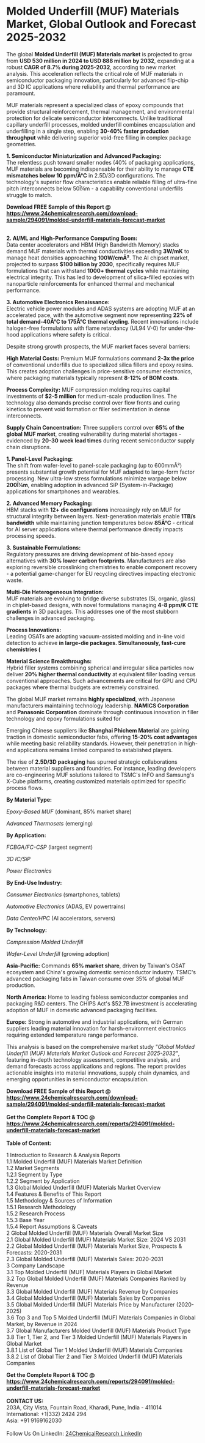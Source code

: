 <h1>Molded Underfill (MUF) Materials Market, Global Outlook and Forecast 2025-2032</h1><p>The global <strong>Molded Underfill (MUF) Materials market</strong> is projected to grow from <strong>USD 530 million in 2024 to USD 888 million by 2032</strong>, expanding at a robust <strong>CAGR of 8.7% during 2025-2032</strong>, according to new market analysis. This acceleration reflects the critical role of MUF materials in semiconductor packaging innovation, particularly for advanced flip-chip and 3D IC applications where reliability and thermal performance are paramount.</p><p>MUF materials represent a specialized class of epoxy compounds that provide structural reinforcement, thermal management, and environmental protection for delicate semiconductor interconnects. Unlike traditional capillary underfill processes, molded underfill combines encapsulation and underfilling in a single step, enabling <strong>30-40% faster production throughput</strong> while delivering superior void-free filling in complex package geometries.</p><p><strong>1. Semiconductor Miniaturization and Advanced Packaging:</strong><br>
The relentless push toward smaller nodes (40% of packaging applications, MUF materials are becoming indispensable for their ability to manage <strong>CTE mismatches below 10 ppm/Â°C</strong> in 2.5D/3D configurations. The technology's superior flow characteristics enable reliable filling of ultra-fine pitch interconnects below 50Î¼m - a capability conventional underfills struggle to match.</p><div><b>Download FREE Sample of this Report @ 
            <a href="https://www.24chemicalresearch.com/download-sample/294091/molded-underfill-materials-forecast-market">
            https://www.24chemicalresearch.com/download-sample/294091/molded-underfill-materials-forecast-market</a></b></div><br><p><strong>2. AI/ML and High-Performance Computing Boom:</strong><br>
Data center accelerators and HBM (High Bandwidth Memory) stacks demand MUF materials with thermal conductivities exceeding <strong>3W/mK</strong> to manage heat densities approaching <strong>100W/cmÂ²</strong>. The AI chipset market, projected to surpass <strong>$100 billion by 2030</strong>, specifically requires MUF formulations that can withstand <strong>1000+ thermal cycles</strong> while maintaining electrical integrity. This has led to development of silica-filled epoxies with nanoparticle reinforcements for enhanced thermal and mechanical performance.</p><p><strong>3. Automotive Electronics Renaissance:</strong><br>
Electric vehicle power modules and ADAS systems are adopting MUF at an accelerated pace, with the automotive segment now representing <strong>22% of total demand-40Â°C to 175Â°C thermal cycling</strong>. Recent innovations include halogen-free formulations with <superior>flame retardancy (UL94 V-0) for under-the-hood applications where safety is critical.</superior></p><p>Despite strong growth prospects, the MUF market faces several barriers:</p><p><strong>High Material Costs:</strong> Premium MUF formulations command <strong>2-3x the price</strong> of conventional underfills due to specialized silica fillers and epoxy resins. This creates adoption challenges in price-sensitive consumer electronics, where packaging materials typically represent <strong>8-12% of BOM costs</strong>.</p><p><strong>Process Complexity:</strong> MUF compression molding requires capital investments of <strong>$2-5 million</strong> for medium-scale production lines. The technology also demands precise control over flow fronts and curing kinetics to prevent void formation or filler sedimentation in dense interconnects.</p><p><strong>Supply Chain Concentration:</strong> Three suppliers control over <strong>65% of the global MUF market</strong>, creating vulnerability during material shortages - evidenced by <strong>20-30 week lead times</strong> during recent semiconductor supply chain disruptions.</p><p><strong>1. Panel-Level Packaging:</strong><br>
The shift from wafer-level to panel-scale packaging (up to 600mmÂ²) presents substantial growth potential for MUF adapted to large-form factor processing. New ultra-low stress formulations minimize warpage below <strong>200Î¼m</strong>, enabling adoption in advanced SiP (System-in-Package) applications for smartphones and wearables.</p><p><strong>2. Advanced Memory Packaging:</strong><br>
HBM stacks with <strong>12+ die configurations</strong> increasingly rely on MUF for structural integrity between layers. Next-generation materials enable <strong>1TB/s bandwidth</strong> while maintaining junction temperatures below <strong>85Â°C</strong> - critical for AI server applications where thermal performance directly impacts processing speeds.</p><p><strong>3. Sustainable Formulations:</strong><br>
Regulatory pressures are driving development of bio-based epoxy alternatives with <strong>30% lower carbon footprints</strong>. Manufacturers are also exploring reversible crosslinking chemistries to enable component recovery - a potential game-changer for EU recycling directives impacting electronic waste.</p><p><strong>Multi-Die Heterogeneous Integration:</strong><br>
    MUF materials are evolving to bridge diverse substrates (Si, organic, glass) in chiplet-based designs, with novel formulations managing <strong>4-8 ppm/K CTE gradients</strong> in 3D packages. This addresses one of the most stubborn challenges in advanced packaging.</p><p><strong>Process Innovations:</strong><br>
    Leading OSATs are adopting vacuum-assisted molding and in-line void detection to achieve <strong> in large-die packages. Simultaneously, fast-cure chemistries (
    </strong></p><p><strong>Material Science Breakthroughs:</strong><br>
    Hybrid filler systems combining spherical and irregular silica particles now deliver <strong>20% higher thermal conductivity</strong> at equivalent filler loading versus conventional approaches. Such advancements are critical for GPU and CPU packages where thermal budgets are extremely constrained.</p><p>The global MUF market remains <strong>highly specialized</strong>, with Japanese manufacturers maintaining technology leadership. <strong>NAMICS Corporation</strong> and <strong>Panasonic Corporation</strong> dominate through continuous innovation in filler technology and epoxy formulations suited for 

</p><p>Emerging Chinese suppliers like <strong>Shanghai Phichem Material</strong> are gaining traction in domestic semiconductor fabs, offering <strong>15-20% cost advantages</strong> while meeting basic reliability standards. However, their penetration in high-end applications remains limited compared to established players.</p><p>The rise of <strong>2.5D/3D packaging</strong> has spurred strategic collaborations between material suppliers and foundries. For instance, leading developers are co-engineering MUF solutions tailored to TSMC's InFO and Samsung's X-Cube platforms, creating customized materials optimized for specific process flows.</p><p><strong>By Material Type:</strong></p><p><em>Epoxy-Based MUF</em> (dominant, 85% market share)</p><p><em>Advanced Thermosets</em> (emerging)</p><p><strong>By Application:</strong></p><p><em>FCBGA/FC-CSP</em> (largest segment)</p><p><em>3D IC/SiP</em></p><p><em>Power Electronics</em></p><p><strong>By End-Use Industry:</strong></p><p><em>Consumer Electronics</em> (smartphones, tablets)</p><p><em>Automotive Electronics</em> (ADAS, EV powertrains)</p><p><em>Data Center/HPC</em> (AI accelerators, servers)</p><p><strong>By Technology:</strong></p><p><em>Compression Molded Underfill</em></p><p><em>Wafer-Level Underfill</em> (growing adoption)</p><p><strong>Asia-Pacific:</strong> Commands <strong>65% market share</strong>, driven by Taiwan's OSAT ecosystem and China's growing domestic semiconductor industry. TSMC's advanced packaging fabs in Taiwan consume over 35% of global MUF production.</p><p><strong>North America:</strong> Home to leading fabless semiconductor companies and packaging R&amp;D centers. The CHIPS Act's $52.7B investment is accelerating adoption of MUF in domestic advanced packaging facilities.</p><p><strong>Europe:</strong> Strong in automotive and industrial applications, with German suppliers leading material innovation for harsh-environment electronics requiring extended temperature range performance.</p><p>This analysis is based on the comprehensive market study <em>"Global Molded Underfill (MUF) Materials Market Outlook and Forecast 2025-2032"</em>, featuring in-depth technology assessment, competitive analysis, and demand forecasts across applications and regions. The report provides actionable insights into material innovations, supply chain dynamics, and emerging opportunities in semiconductor encapsulation.</p><div><b>Download FREE Sample of this Report @ 
            <a href="https://www.24chemicalresearch.com/download-sample/294091/molded-underfill-materials-forecast-market">
            https://www.24chemicalresearch.com/download-sample/294091/molded-underfill-materials-forecast-market</a></b></div><br><div><b>Get the Complete Report & TOC @ 
            <a href="https://www.24chemicalresearch.com/reports/294091/molded-underfill-materials-forecast-market">
            https://www.24chemicalresearch.com/reports/294091/molded-underfill-materials-forecast-market</a></b></div><br>
            <b>Table of Content:</b><p>1 Introduction to Research & Analysis Reports<br />
 1.1 Molded Underfill (MUF) Materials Market Definition<br />
 1.2 Market Segments<br />
 1.2.1 Segment by Type<br />
 1.2.2 Segment by Application<br />
 1.3 Global Molded Underfill (MUF) Materials Market Overview<br />
 1.4 Features & Benefits of This Report<br />
 1.5 Methodology & Sources of Information<br />
 1.5.1 Research Methodology<br />
 1.5.2 Research Process<br />
 1.5.3 Base Year<br />
 1.5.4 Report Assumptions & Caveats<br />
2 Global Molded Underfill (MUF) Materials Overall Market Size<br />
 2.1 Global Molded Underfill (MUF) Materials Market Size: 2024 VS 2031<br />
 2.2 Global Molded Underfill (MUF) Materials Market Size, Prospects & Forecasts: 2020-2031<br />
 2.3 Global Molded Underfill (MUF) Materials Sales: 2020-2031<br />
3 Company Landscape<br />
 3.1 Top Molded Underfill (MUF) Materials Players in Global Market<br />
 3.2 Top Global Molded Underfill (MUF) Materials Companies Ranked by Revenue<br />
 3.3 Global Molded Underfill (MUF) Materials Revenue by Companies<br />
 3.4 Global Molded Underfill (MUF) Materials Sales by Companies<br />
 3.5 Global Molded Underfill (MUF) Materials Price by Manufacturer (2020-2025)<br />
 3.6 Top 3 and Top 5 Molded Underfill (MUF) Materials Companies in Global Market, by Revenue in 2024<br />
 3.7 Global Manufacturers Molded Underfill (MUF) Materials Product Type<br />
 3.8 Tier 1, Tier 2, and Tier 3 Molded Underfill (MUF) Materials Players in Global Market<br />
 3.8.1 List of Global Tier 1 Molded Underfill (MUF) Materials Companies<br />
 3.8.2 List of Global Tier 2 and Tier 3 Molded Underfill (MUF) Materials Companies</p><div><b>Get the Complete Report & TOC @ 
            <a href="https://www.24chemicalresearch.com/reports/294091/molded-underfill-materials-forecast-market">
            https://www.24chemicalresearch.com/reports/294091/molded-underfill-materials-forecast-market</a></b></div><br><b>CONTACT US:</b><br>
            203A, City Vista, Fountain Road, Kharadi, Pune, India - 411014<br>
            International: +1(332) 2424 294<br>
            Asia: +91 9169162030 <br><br>
            Follow Us On LinkedIn: <a href="https://www.linkedin.com/company/24chemicalresearch/">24ChemicalResearch LinkedIn</a>